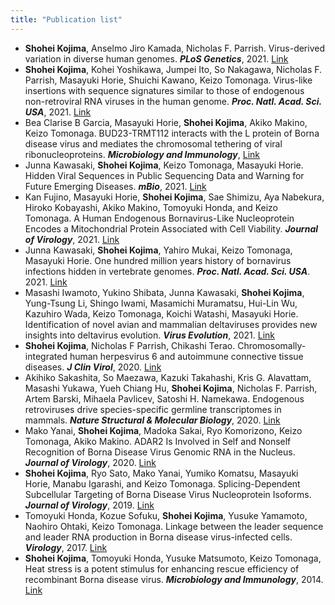 ```yaml
---
title: "Publication list"
---
```


- **Shohei Kojima**, Anselmo Jiro Kamada, Nicholas F. Parrish. Virus-derived variation in diverse human genomes. ***PLoS Genetics***, 2021. [Link](https://journals.plos.org/plosgenetics/article?id=10.1371/journal.pgen.1009324)
- **Shohei Kojima**, Kohei Yoshikawa, Jumpei Ito, So Nakagawa, Nicholas F. Parrish, Masayuki Horie, Shuichi Kawano, Keizo Tomonaga. Virus-like insertions with sequence signatures similar to those of endogenous non-retroviral RNA viruses in the human genome. ***Proc. Natl. Acad. Sci. USA***, 2021. [Link](https://www.pnas.org/content/118/5/e2010758118)
- Bea Clarise B Garcia, Masayuki Horie, **Shohei Kojima**, Akiko Makino, Keizo Tomonaga. BUD23-TRMT112 interacts with the L protein of Borna disease virus and mediates the chromosomal tethering of viral ribonucleoproteins. ***Microbiology and Immunology***, [Link](https://onlinelibrary.wiley.com/doi/10.1111/1348-0421.12934)
- Junna Kawasaki, **Shohei Kojima**, Keizo Tomonaga, Masayuki Horie. Hidden Viral Sequences in Public Sequencing Data and Warning for Future Emerging Diseases. ***mBio***, 2021. [Link](https://journals.asm.org/doi/10.1128/mBio.01638-21)
- Kan Fujino, Masayuki Horie, **Shohei Kojima**, Sae Shimizu, Aya Nabekura, Hiroko Kobayashi, Akiko Makino, Tomoyuki Honda, and Keizo Tomonaga. A Human Endogenous Bornavirus-Like Nucleoprotein Encodes a Mitochondrial Protein Associated with Cell Viability. ***Journal of Virology***, 2021. [Link](https://journals.asm.org/doi/10.1128/JVI.02030-20)
- Junna Kawasaki, **Shohei Kojima**, Yahiro Mukai, Keizo Tomonaga, Masayuki Horie. One hundred million years history of bornavirus infections hidden in vertebrate genomes. ***Proc. Natl. Acad. Sci. USA***. 2021. [Link](https://www.pnas.org/content/118/20/e2026235118.long)
- Masashi Iwamoto, Yukino Shibata, Junna Kawasaki, **Shohei Kojima**, Yung-Tsung Li, Shingo Iwami, Masamichi Muramatsu, Hui-Lin Wu, Kazuhiro Wada, Keizo Tomonaga, Koichi Watashi, Masayuki Horie. Identification of novel avian and mammalian deltaviruses provides new insights into deltavirus evolution. ***Virus Evolution***, 2021. [Link](https://academic.oup.com/ve/article/7/1/veab003/6104627)
- **Shohei Kojima**, Nicholas F Parrish, Chikashi Terao. Chromosomally-integrated human herpesvirus 6 and autoimmune connective tissue diseases. ***J Clin Virol***, 2020. [Link](https://www.sciencedirect.com/science/article/abs/pii/S138665322030398X?via%3Dihub)
- Akihiko Sakashita, So Maezawa, Kazuki Takahashi, Kris G. Alavattam, Masashi Yukawa, Yueh Chiang Hu, **Shohei Kojima**, Nicholas F. Parrish, Artem Barski, Mihaela Pavlicev, Satoshi H. Namekawa. Endogenous retroviruses drive species-specific germline transcriptomes in mammals. ***Nature Structural & Molecular Biology***, 2020. [Link](https://academic.oup.com/ve/article/7/1/veab003/6104627)
- Mako Yanai, **Shohei Kojima**, Madoka Sakai, Ryo Komorizono, Keizo Tomonaga, Akiko Makino. ADAR2 Is Involved in Self and Nonself Recognition of Borna Disease Virus Genomic RNA in the Nucleus. ***Journal of Virology***, 2020. [Link](https://jvi.asm.org/content/94/6/e01513-19)
- **Shohei Kojima**, Ryo Sato, Mako Yanai, Yumiko Komatsu, Masayuki Horie, Manabu Igarashi, and Keizo Tomonaga. Splicing-Dependent Subcellular Targeting of Borna Disease Virus Nucleoprotein Isoforms. ***Journal of Virology***, 2019. [Link](https://jvi.asm.org/content/93/5/e01621-18)
- Tomoyuki Honda, Kozue Sofuku, **Shohei Kojima**, Yusuke Yamamoto, Naohiro Ohtaki, Keizo Tomonaga. Linkage between the leader sequence and leader RNA production in Borna disease virus-infected cells. ***Virology***, 2017. [Link](https://www.sciencedirect.com/science/article/pii/S0042682217302295)
- **Shohei Kojima**, Tomoyuki Honda, Yusuke Matsumoto, Keizo Tomonaga, Heat stress is a potent stimulus for enhancing rescue efficiency of recombinant Borna disease virus. ***Microbiology and Immunology***, 2014. [Link](https://onlinelibrary.wiley.com/doi/full/10.1111/1348-0421.12193)
